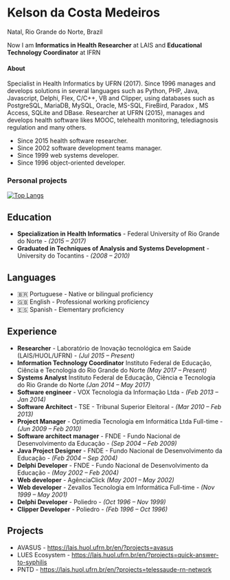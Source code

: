 #  Kelson da Costa Medeiros

Natal, Rio Grande do Norte, Brazil

Now I am **Informatics in Health Researcher** at LAIS and **Educational Technology Coordinator** at IFRN


#### About

Specialist in Health Informatics by UFRN (2017). Since 1996 manages and develops solutions in several languages such as Python, PHP, Java, Javascript, Delphi, Flex, C/C++, VB and Clipper, using databases such as PostgreSQL, MariaDB, MySQL, Oracle, MS-SQL, FireBird, Paradox , MS Access, SQLite and DBase. Researcher at UFRN (2015), manages and develops health software likes MOOC, telehealth monitoring, telediagnosis regulation and many others.

* Since 2015 health software researcher.
* Since 2002 software development teams manager.
* Since 1999 web systems developer.
* Since 1996 object-oriented developer.


### Personal projects

[![Top Langs](https://github-readme-stats.vercel.app/api/top-langs/?username=kelsoncm&layout=compact)](https://github.com/anuraghazra/github-readme-stats)


## Education

* **Specialization in Health Informatics** - Federal University of Rio Grande do Norte - *(2015 – 2017)*
* **Graduated in Techniques of Analysis and Systems Development** - University do Tocantins - *(2008 – 2010)*


## Languages
* 🇧🇷 Portuguese - Native or bilingual proficiency
* 🇬🇧 English - Professional working proficiency
* 🇪🇸 Spanish - Elementary proficiency


## Experience

* **Researcher** - Laboratório de Inovação tecnológica em Saúde (LAIS/HUOL/UFRN) - *(Jul 2015 – Present)*
* **Information Technology Coordinator** Instituto Federal de Educação, Ciência e Tecnologia do Rio Grande do Norte *(May 2017 – Present)*
* **Systems Analyst** Instituto Federal de Educação, Ciência e Tecnologia do Rio Grande do Norte *(Jan 2014 – May 2017)*
* **Software engineer** - VOX Tecnologia da Informação Ltda - *(Feb 2013 – Jan 2014)*
* **Software Architect** - TSE - Tribunal Superior Eleitoral - *(Mar 2010 – Feb 2013)*
* **Project Manager** - Optimedia Tecnologia em Informática Ltda Full-time - *(Jun 2009 – Feb 2010)*
* **Software architect manager** -  FNDE - Fundo Nacional de Desenvolvimento da Educação - *(Sep 2004 – Feb 2009)*
* **Java Project Designer** -  FNDE - Fundo Nacional de Desenvolvimento da Educação - *(Feb 2004 – Sep 2004)*
* **Delphi Developer** -  FNDE - Fundo Nacional de Desenvolvimento da Educação - *(May 2002 – Feb 2004)*
* **Web developer** - AgênciaClick *(May 2001 – May 2002)*
* **Web developer** - Zevallos Tecnologia em Informática Full-time - *(Nov 1999 – May 2001)*
* **Delphi Developer** - Poliedro - *(Oct 1996 – Nov 1999)*
* **Clipper Developer** - Poliedro - *(Feb 1996 – Oct 1996)*

## Projects
* AVASUS - https://lais.huol.ufrn.br/en/?projects=avasus
* LUES Ecosystem - https://lais.huol.ufrn.br/en/?projects=quick-answer-to-syphilis
* PNTD - https://lais.huol.ufrn.br/en/?projects=telessaude-rn-network


